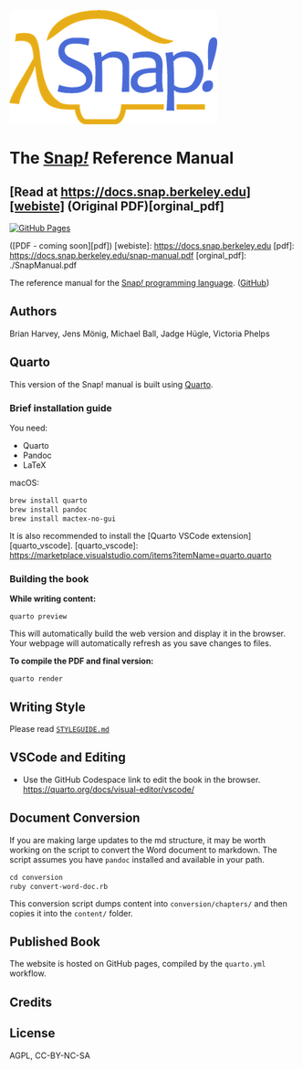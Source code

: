 ![Snap! Logo](./images/snap-logo.png)

# The [Snap<em>!</em>][snap] Reference Manual
## [Read at https://docs.snap.berkeley.edu][webiste] (Original PDF)[orginal_pdf]

[![GitHub Pages](https://img.shields.io/badge/website-GitHub%20Pages-blue.svg)](https://docs.snap.berkeley.edu/)

([PDF - coming soon][pdf])
[webiste]: https://docs.snap.berkeley.edu
[pdf]: https://docs.snap.berkeley.edu/snap-manual.pdf
[orginal_pdf]: ./SnapManual.pdf

The reference manual for the [Snap<em>!</em> programming language][snap]. ([GitHub][snap_gh])

[snap]: https://snap.berkeley.edu
[snap_gh]: https://github.com/jmoenig/snap/

## Authors
Brian Harvey, Jens Mönig, Michael Ball, Jadge Hügle, Victoria Phelps

## Quarto
This version of the Snap! manual is built using [Quarto][quarto].

[quarto]: https://quarto.org/docs/

### Brief installation guide

You need:
* Quarto
* Pandoc
* LaTeX

macOS:
```shell
brew install quarto
brew install pandoc
brew install mactex-no-gui
```

It is also recommended to install the [Quarto VSCode extension][quarto_vscode].
[quarto_vscode]: https://marketplace.visualstudio.com/items?itemName=quarto.quarto

### Building the book

**While writing content:**

```shell
quarto preview
```

This will automatically build the web version and display it in the browser.
Your webpage will automatically refresh as you save changes to files.

**To compile the PDF and final version:**

```shell
quarto render
```

## Writing Style

Please read [`STYLEGUIDE.md`](./STYLEGUIDE.md)

## VSCode and Editing

* Use the GitHub Codespace link to edit the book in the browser.
https://quarto.org/docs/visual-editor/vscode/


## Document Conversion
If you are making large updates to the md structure, it may be worth working on the script to convert the Word document to markdown.
The script assumes you have `pandoc` installed and available in your path.

```
cd conversion
ruby convert-word-doc.rb
```

This conversion script dumps content into `conversion/chapters/` and then copies it into the `content/` folder.

## Published Book

The website is hosted on GitHub pages, compiled by the `quarto.yml` workflow.

## Credits

## License

AGPL, CC-BY-NC-SA
